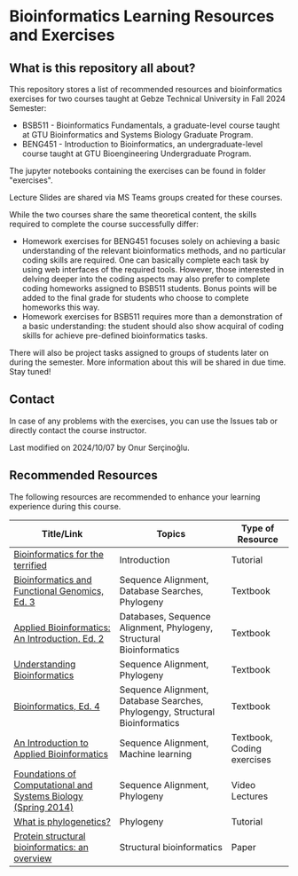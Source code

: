 # Bioinformatics Learning Resources and Exercises

## What is this repository all about? 

This repository stores a list of recommended resources and bioinformatics exercises for two courses taught at Gebze Technical University in Fall 2024 Semester:
* BSB511 - Bioinformatics Fundamentals, a graduate-level course taught at GTU Bioinformatics and Systems Biology Graduate Program.
* BENG451 - Introduction to Bioinformatics, an undergraduate-level course taught at GTU Bioengineering Undergraduate Program.

The jupyter notebooks containing the exercises can be found in folder "exercises". 

Lecture Slides are shared via MS Teams groups created for these courses.

While the two courses share the same theoretical content, the skills required to complete the course successfully differ:

* Homework exercises for BENG451 focuses solely on achieving a basic understanding of the relevant bioinformatics methods, and no particular coding skills are required. One can basically complete each task by using web interfaces of the required tools. However, those interested in delving deeper into the coding aspects may also prefer to complete coding homeworks assigned to BSB511 students. Bonus points will be added to the final grade for students who choose to complete homeworks this way.
* Homework exercises for BSB511 requires more than a demonstration of a basic understanding: the student should also show acquiral of coding skills for achieve pre-defined bioinformatics tasks.

There will also be project tasks assigned to groups of students later on during the semester. More information about this will be shared in due time. Stay tuned!

## Contact

In case of any problems with the exercises, you can use the Issues tab or directly contact the course instructor.

Last modified on 2024/10/07 by Onur Serçinoğlu.

## Recommended Resources

The following resources are recommended to enhance your learning experience during this course.

| Title/Link | Topics | Type of Resource |
------------|---------|-----------------
[Bioinformatics for the terrified](https://www.ebi.ac.uk/training/online/courses/bioinformatics-terrified/what-bioinformatics/) | Introduction | Tutorial
[Bioinformatics and Functional Genomics, Ed. 3](https://www.wiley.com/en-ca/Bioinformatics+and+Functional+Genomics%2C+3rd+Edition-p-9781118581780) | Sequence Alignment, Database Searches, Phylogeny | Textbook
[Applied Bioinformatics: An Introduction. Ed. 2](https://link.springer.com/book/10.1007/978-3-319-68301-0) | Databases, Sequence Alignment, Phylogeny, Structural Bioinformatics | Textbook
[Understanding Bioinformatics](https://www.routledge.com/Understanding-Bioinformatics/Zvelebil-Baum/p/book/9780815340249?srsltid=AfmBOooRKPbbwr2XLz3r4F8Uiv0cxFQn6fgQqsxhM5fi29Kywtu3Wpvq) | Sequence Alignment, Phylogeny | Textbook
[Bioinformatics, Ed. 4](https://www.wiley.com/en-gb/Bioinformatics%2C+4th+Edition-p-9781119335580) | Sequence Alignment, Database Searches, Phylogengy, Structural Bioinformatics | Textbook
[An Introduction to Applied Bioinformatics](https://readiab.org/introduction.html) | Sequence Alignment, Machine learning | Textbook, Coding exercises
[Foundations of Computational and Systems Biology (Spring 2014)](https://ocw.mit.edu/courses/7-91j-foundations-of-computational-and-systems-biology-spring-2014/video_galleries/video-lectures/) | Sequence Alignment, Phylogeny | Video Lectures
[What is phylogenetics?](https://www.ebi.ac.uk/training/online/courses/introduction-to-phylogenetics/what-is-phylogenetics/) | Phylogeny | Tutorial
[Protein structural bioinformatics: an overview](https://doi.org/10.1016/j.compbiomed.2022.105695) | Structural bioinformatics | Paper




